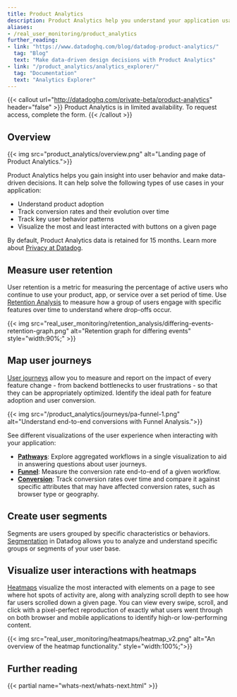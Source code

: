 ```yaml
---
title: Product Analytics
description: Product Analytics help you understand your application usage at a glance.
aliases:
- /real_user_monitoring/product_analytics
further_reading:
- link: "https://www.datadoghq.com/blog/datadog-product-analytics/"
  tag: "Blog"
  text: "Make data-driven design decisions with Product Analytics"
- link: "/product_analytics/analytics_explorer/"
  tag: "Documentation"
  text: "Analytics Explorer"
---
```


{{< callout url="http://datadoghq.com/private-beta/product-analytics" header="false" >}}
Product Analytics is in limited availability. To request access, complete the form.
{{< /callout >}}

## Overview

{{< img src="product_analytics/overview.png" alt="Landing page of Product Analytics.">}}

Product Analytics helps you gain insight into user behavior and make data-driven decisions. It can help solve the following types of use cases in your application:

- Understand product adoption
- Track conversion rates and their evolution over time
- Track key user behavior patterns
- Visualize the most and least interacted with buttons on a given page

By default, Product Analytics data is retained for 15 months. Learn more about [Privacy at Datadog][1].

## Measure user retention

User retention is a metric for measuring the percentage of active users who continue to use your product, app, or service over a set period of time. Use [Retention Analysis][2] to measure how a group of users engage with specific features over time to understand where drop-offs occur.

{{< img src="real_user_monitoring/retention_analysis/differing-events-retention-graph.png" alt="Retention graph for differing events" style="width:90%;" >}}

## Map user journeys

[User journeys][3] allow you to measure and report on the impact of every feature change - from backend bottlenecks to user frustrations - so that they can be appropriately optimized. Identify the ideal path for feature adoption and user conversion.

{{< img src="/product_analytics/journeys/pa-funnel-1.png" alt="Understand end-to-end conversions with Funnel Analysis.">}}

See different visualizations of the user experience when interacting with your application:

- **[Pathways][4]**: Explore aggregated workflows in a single visualization to aid in answering questions about user journeys.
- **[Funnel][5]**: Measure the conversion rate end-to-end of a given workflow.
- **[Conversion][6]**: Track conversion rates over time and compare it against specific attributes that may have affected conversion rates, such as browser type or geography.

## Create user segments

Segments are users grouped by specific characteristics or behaviors. [Segmentation][7] in Datadog allows you to analyze and understand specific groups or segments of your user base.

## Visualize user interactions with heatmaps

[Heatmaps][8] visualize the most interacted with elements on a page to see where hot spots of activity are, along with analyzing scroll depth to see how far users scrolled down a given page. You can view every swipe, scroll, and click with a pixel-perfect reproduction of exactly what users went through on both browser and mobile applications to identify high-or low-performing content.

{{< img src="real_user_monitoring/heatmaps/heatmap_v2.png" alt="An overview of the heatmap functionality." style="width:100%;">}}

## Further reading
{{< partial name="whats-next/whats-next.html" >}}

[1]: https://www.datadoghq.com/privacy/
[2]: /product_analytics/user_retention
[3]: /product_analytics/journeys
[4]: product_analytics/journeys/pathways
[5]: /product_analytics/journeys/funnel_analysis
[6]: /product_analytics/journeys#conversion
[7]: /product_analytics/segmentation/
[8]: /product_analytics/heatmaps
